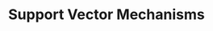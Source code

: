 ---
title: "Support Vector Mechanisms"

categories: ['']

tags: ['Support', 'Vector', 'Mechanisms']

arabic: ['آليات المتجهات الدَّاعمة']

publishers: ['هشام البطايحي']

types: "word"

slug: ""
---